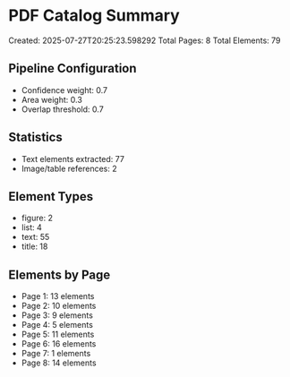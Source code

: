 # PDF Catalog Summary
Created: 2025-07-27T20:25:23.598292
Total Pages: 8
Total Elements: 79

## Pipeline Configuration
- Confidence weight: 0.7
- Area weight: 0.3
- Overlap threshold: 0.7

## Statistics
- Text elements extracted: 77
- Image/table references: 2

## Element Types
- figure: 2
- list: 4
- text: 55
- title: 18

## Elements by Page
- Page 1: 13 elements
- Page 2: 10 elements
- Page 3: 9 elements
- Page 4: 5 elements
- Page 5: 11 elements
- Page 6: 16 elements
- Page 7: 1 elements
- Page 8: 14 elements
